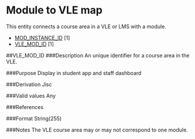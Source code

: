 # Module to VLE map
This entity connects a course area in a VLE or LMS with a module.

*  [MOD_INSTANCE_ID](module_instance.md#mod_instance_id) [1]
*  [VLE_MOD_ID](#vle_mod_id) [1]

##VLE_MOD_ID
###Description
An unique identifier for a course area in the VLE. 

###Purpose
Display in student app and staff dashboard

###Derivation
Jisc

###Valid values
Any

###References

###Format
String(255)

###Notes
The VLE course area may or may not correspond to one module.
